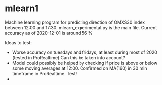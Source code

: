 # mlearn1
Machine learning program for predicting direction of OMXS30 index between 12:00 and 17:30. mlearn_experimental.py is the main file. Current accuracy as of 2020-12-01 is around 56 %

Ideas to test:
* Worse accuracy on tuesdays and fridays, at least during most of 2020 (tested in ProRealtime) Can this be taken into account?
* Model could possibly be helped by checking if price is above or below some moving averages at 12:00. Confirmed on MA(160) in 30 min timeframe in ProRealtime. Test!
* 
